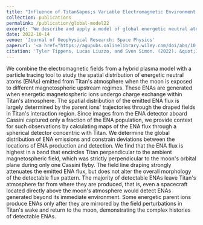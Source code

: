 ```yaml
---
title: "Influence of Titan&apos;s Variable Electromagnetic Environment on the Global Distribution of Energetic Neutral Atoms"
collection: publications
permalink: /publication/global-model22
excerpt: 'We describe and apply a model of global energetic neutral atom emissions at Titan.'
date: 2022-10-14
venue: 'Journal of Geophysical Research: Space Physics'
paperurl: '<a href="https://agupubs.onlinelibrary.wiley.com/doi/abs/10.1029/2022JA030722">doi:10.1029/2022JA030722</a>'
citation: 'Tyler Tippens, Lucas Liuzzo, and Sven Simon. (2022). &quot;Influence of Titan&apos;s Variable Electromagnetic Environment on the Global Distribution of Energetic Neutral Atoms.&quot; <i>Journal of Geophysical Research: Space Physics</i>. 127.'
---
```


We combine the electromagnetic fields from a hybrid plasma model with a particle tracing tool to study the spatial distribution of energetic neutral atoms (ENAs) emitted from Titan's atmosphere when the moon is exposed to different magnetospheric upstream regimes. These ENAs are generated when energetic magnetospheric ions undergo charge exchange within Titan's atmosphere. The spatial distribution of the emitted ENA flux is largely determined by the parent ions' trajectories through the draped fields in Titan's interaction region. Since images from the ENA detector aboard Cassini captured only a fraction of the ENA population, we provide context for such observations by calculating maps of the ENA flux through a spherical detector concentric with Titan. We determine the global distribution of ENA emissions and constrain deviations between the locations of ENA production and detection. We find that the ENA flux is highest in a band that encircles Titan perpendicular to the ambient magnetospheric field, which was strictly perpendicular to the moon's orbital plane during only one Cassini flyby. The field line draping strongly attenuates the emitted ENA flux, but does not alter the overall morphology of the detectable flux pattern. The majority of detectable ENAs leave Titan's atmosphere far from where they are produced, that is, even a spacecraft located directly above the moon's atmosphere would detect ENAs generated beyond its immediate environment. Some energetic parent ions produce ENAs only after they are mirrored by the field perturbations in Titan's wake and return to the moon, demonstrating the complex histories of detectable ENAs.
